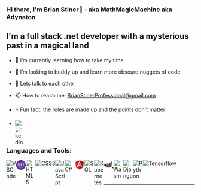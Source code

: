 ### Hi there, I'm Brian Stiner👋 - aka MathMagicMachine aka Adynaton

## I'm a full stack .net developer with a mysterious past in a magical land

- 🌱 I’m currently learning how to take my time
- 👯 I’m looking to buddy up and learn more obscure nuggets of code
- 💬 Lets talk to each other
- 📫 How to reach me: BrianStinerProfessional@gmail.com
- ⚡ Fun fact: the rules are made up and the points don't matter

 - [<img align="left" alt="LinkedIn" width="22px" src="https://upload.wikimedia.org/wikipedia/commons/c/c9/Linkedin.svg" />][linkedin]
<br />

### Languages and Tools:

[<img align="left" alt="VSCode" width="26px" src="https://upload.wikimedia.org/wikipedia/commons/9/9a/Visual_Studio_Code_1.35_icon.svg" />][VSCode]
[<img align="left" alt="DotNet" width="26px" src="https://github.com/devicons/devicon/blob/master/icons/dotnetcore/dotnetcore-original.svg" />][.NET Core]
[<img align="left" alt="HTML5" width="26px" src="https://upload.wikimedia.org/wikipedia/commons/6/61/HTML5_logo_and_wordmark.svg" />][HTML5]
[<img align="left" alt="CSS3" height="26px" src="https://upload.wikimedia.org/wikipedia/commons/d/d5/CSS3_logo_and_wordmark.svg" />][CSS3]
[<img align="left" alt="JavaScript" width="26px" src="https://upload.wikimedia.org/wikipedia/commons/9/99/Unofficial_JavaScript_logo_2.svg" />][JavaScript]
[<img align="left" alt="C#" width="26px" src="https://raw.githubusercontent.com/jmnote/z-icons/master/svg/csharp.svg" />][C#]
[<img align="left" alt="Angular" width="26px" src="https://github.com/devicons/devicon/blob/master/icons/angularjs/angularjs-original.svg" />][Angular]
[<img align="left" alt="SQL" width="26px" src="https://upload.wikimedia.org/wikipedia/commons/2/29/Postgresql_elephant.svg" />][SQL]
[<img align="left" alt="Kubernetes" width="26px" src="https://raw.githubusercontent.com/jmnote/z-icons/master/svg/kubernetes.svg" />][Kubernetes]
[<img align="left" alt="Gimp" width="26px" src="https://github.com/devicons/devicon/blob/master/icons/gimp/gimp-original.svg" />][Gimp]
[<img align="left" alt="Wasm" width="26px" src="https://upload.wikimedia.org/wikipedia/commons/1/1f/WebAssembly_Logo.svg" />][WebAssembly]
[<img align="left" alt="Django" width="26px" src="https://i0.wp.com/copyassignment.com/wp-content/uploads/2021/08/Django-logo.jpg" />][Django]
[<img align="left" alt="Python" width="26px" src="https://upload.wikimedia.org/wikipedia/commons/0/0a/Python.svg" />][Python]
[<img align="left" alt="Tensorflow" height="26px" src="https://upload.wikimedia.org/wikipedia/commons/2/2d/Tensorflow_logo.svg" />][Tensorflow]
<br />
<br />
<br />

---
[linkedin]: https://www.linkedin.com/in/mathmagicmachine/
[VSCode]: https://code.visualstudio.com/
[.NET Core]: https://dot.net/
[HTML5]: https://www.w3.org/TR/html5/
[CSS3]: https://www.w3.org/Style/CSS/
[JavaScript]: https:/en.wikipedia.org/wiki/JavaScript
[C#]: https://docs.microsoft.com/en-us/dotnet/csharp/
[Angular]: https://angular.io/
[SQL]: https://www.postgresql.org/
[Kubernetes]: https://kubernetes.io/
[Gimp]: https://www.gimp.org/
[WebAssembly]: https://en.wikipedia.org/wiki/WebAssembly
[Django]: https://www.djangoproject.com/
[Python]: https://www.python.org/
[Tensorflow]: https://www.tensorflow.org/


